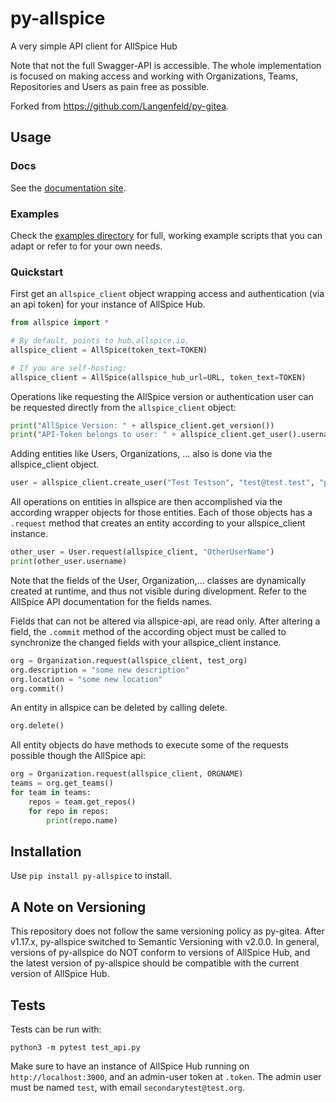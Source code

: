 # py-allspice

A very simple API client for AllSpice Hub

Note that not the full Swagger-API is accessible. The whole implementation is focused
on making access and working with Organizations, Teams, Repositories and Users as pain
free as possible.

Forked from https://github.com/Langenfeld/py-gitea.

## Usage

### Docs

See the [documentation site](https://allspiceio.github.io/py-allspice/allspice.html).

### Examples

Check the [examples directory](https://github.com/AllSpiceIO/py-allspice/tree/main/examples)
for full, working example scripts that you can adapt or refer to for your own
needs.

### Quickstart

First get an `allspice_client` object wrapping access and authentication (via an api token) for your instance of AllSpice Hub.

```python
from allspice import *

# By default, points to hub.allspice.io.
allspice_client = AllSpice(token_text=TOKEN)

# If you are self-hosting:
allspice_client = AllSpice(allspice_hub_url=URL, token_text=TOKEN)
```

Operations like requesting the AllSpice version or authentication user can be requested directly from the `allspice_client` object:

```python
print("AllSpice Version: " + allspice_client.get_version())
print("API-Token belongs to user: " + allspice_client.get_user().username)
```

Adding entities like Users, Organizations, ... also is done via the allspice_client object.

```python
user = allspice_client.create_user("Test Testson", "test@test.test", "password")
```

All operations on entities in allspice are then accomplished via the according wrapper objects for those entities.
Each of those objects has a `.request` method that creates an entity according to your allspice_client instance.

```python
other_user = User.request(allspice_client, "OtherUserName")
print(other_user.username)
```

Note that the fields of the User, Organization,... classes are dynamically created at runtime, and thus not visible during divelopment. Refer to the AllSpice API documentation for the fields names.

Fields that can not be altered via allspice-api, are read only. After altering a field, the `.commit` method of the according object must be called to synchronize the changed fields with your allspice_client instance.

```python
org = Organization.request(allspice_client, test_org)
org.description = "some new description"
org.location = "some new location"
org.commit()
```

An entity in allspice can be deleted by calling delete.

```python
org.delete()
```

All entity objects do have methods to execute some of the requests possible though the AllSpice api:

```python
org = Organization.request(allspice_client, ORGNAME)
teams = org.get_teams()
for team in teams:
	repos = team.get_repos()
	for repo in repos:
		print(repo.name)
```

## Installation

Use `pip install py-allspice` to install.

## A Note on Versioning

This repository does not follow the same versioning policy as py-gitea. After v1.17.x,
py-allspice switched to Semantic Versioning with v2.0.0. In general, versions of
py-allspice do NOT conform to versions of AllSpice Hub, and the latest version of
py-allspice should be compatible with the current version of AllSpice Hub.

## Tests

Tests can be run with:

`python3 -m pytest test_api.py`

Make sure to have an instance of AllSpice Hub running on `http://localhost:3000`, and an admin-user token at `.token`.
The admin user must be named `test`, with email `secondarytest@test.org`.
